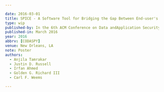 ```yaml
---

date: 2016-03-01
title: SPICE - A Software Tool for Bridging the Gap Between End-user's Insecure Cyber Behavior and Personality Traits
type: wip
published-by: In the 6th ACM Conference on Data andApplication Security and Privacy (CODASPY'16)
published-in: March 2016
year: 2016
abbrv: [CODASPY]
venue: New Orleans, LA
note: Poster
authors:
  - Anjila Tamrakar
  - Justin D. Russell
  - Irfan Ahmed
  - Golden G. Richard III
  - Carl F. Weems

---
```


